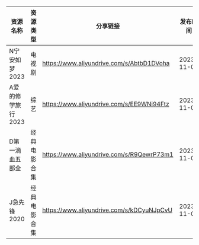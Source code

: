 | 资源名称        | 资源类型   | 分享链接                                      | 发布时间       |
| ----------- | ------ | ----------------------------------------- | ---------- |
| N宁安如梦2023   | 电视剧    | https://www.aliyundrive.com/s/AbtbD1DVoha | 2023-11-07 |
| A爱的修学旅行2023 | 综艺     | https://www.aliyundrive.com/s/EE9WNi94Ftz | 2023-11-07 |
| D第一滴血五部全    | 经典电影合集 | https://www.aliyundrive.com/s/R9QewrP73m1 | 2023-11-07 |
| J急先锋2020    | 经典电影合集 | https://www.aliyundrive.com/s/kDCyuNJpCvU | 2023-11-07 |

